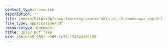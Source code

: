 ```yaml
---
content_type: resource
description: ''
file: /media/https%3A/open-learning-course-data-rc.s3.amazonaws.com/9-00sc-introduction-to-psychology-fall-2011/f8bfd2b5005fb285fc77f7414da91c09_t73rjeOj0eY.pdf
file_type: application/pdf
resourcetype: Document
title: 3play pdf file
uid: f8bfd2b5-005f-b285-fc77-f7414da91c09
---
```

